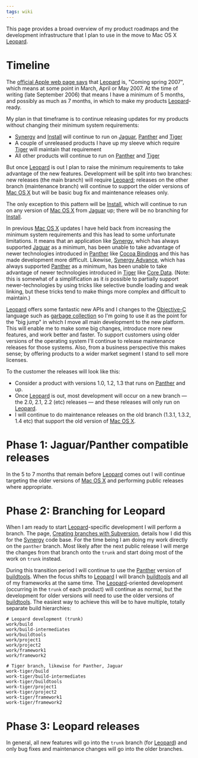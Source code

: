 ```yaml
---
tags: wiki
---
```


This page provides a broad overview of my product roadmaps and the development infrastructure that I plan to use in the move to Mac OS X [Leopard](/wiki/Leopard).

# Timeline

The [official Apple web page says](http://www.apple.com/macosx/leopard/) that [Leopard](/wiki/Leopard) is, "Coming spring 2007", which means at some point in March, April or May 2007. At the time of writing (late September 2006) that means I have a minimum of 5 months, and possibly as much as 7 months, in which to make my products [Leopard](/wiki/Leopard)-ready.

My plan in that timeframe is to continue releasing updates for my products without changing their minimum system requirements:

-   [Synergy](/wiki/Synergy) and [Install](/wiki/Install) will continue to run on [Jaguar](/wiki/Jaguar), [Panther](/wiki/Panther) and [Tiger](/wiki/Tiger)
-   A couple of unreleased products I have up my sleeve which require [Tiger](/wiki/Tiger) will maintain that requirement
-   All other products will continue to run on [Panther](/wiki/Panther) and [Tiger](/wiki/Tiger)

But once [Leopard](/wiki/Leopard) is out I plan to raise the minimum requirements to take advantage of the new features. Development will be split into two branches: new releases (the main branch) will require [Leopard](/wiki/Leopard); releases on the other branch (maintenance branch) will continue to support the older versions of [Mac OS X](/wiki/Mac_OS_X) but will be basic bug fix and maintenance releases only.

The only exception to this pattern will be [Install](/wiki/Install), which will continue to run on any version of [Mac OS X](/wiki/Mac_OS_X) from [Jaguar](/wiki/Jaguar) up; there will be no branching for [Install](/wiki/Install).

In previous [Mac OS X](/wiki/Mac_OS_X) updates I have held back from increasing the minimum system requirements and this has lead to some unfortunate limitations. It means that an application like [Synergy](/wiki/Synergy), which has always supported [Jaguar](/wiki/Jaguar) as a minimum, has been unable to take advantage of newer technologies introduced in [Panther](/wiki/Panther) like [Cocoa Bindings](/wiki/Cocoa_Bindings) and this has made development more difficult. Likewise, [Synergy Advance](/wiki/Synergy_Advance), which has always supported [Panther](/wiki/Panther) as a minimum, has been unable to take advantage of newer technologies introduced in [Tiger](/wiki/Tiger) like [Core Data](/wiki/Core_Data). (Note: this is somewhat of a simplification as it _is_ possible to partially support newer-technologies by using tricks like selective bundle loading and weak linking, but these tricks tend to make things more complex and difficult to maintain.)

[Leopard](/wiki/Leopard) offers some fantastic new APIs and I changes to the [Objective-C](/wiki/Objective-C) language such as [garbage collection](/wiki/garbage_collection) so I'm going to use it as the point for the "big jump" in which I move all main development to the new platform. This will enable me to make some big changes, introduce more new features, and work better and faster. To support customers using older versions of the operating system I'll continue to release maintenance releases for those systems. Also, from a business perspective this makes sense; by offering products to a wider market segment I stand to sell more licenses.

To the customer the releases will look like this:

-   Consider a product with versions 1.0, 1.2, 1.3 that runs on [Panther](/wiki/Panther) and up.
-   Once [Leopard](/wiki/Leopard) is out, most development will occur on a new branch — the 2.0, 2.1, 2.2 (etc) releases — and these releases will only run on [Leopard](/wiki/Leopard).
-   I will continue to do maintenance releases on the old branch (1.3.1, 1.3.2, 1.4 etc) that support the old version of [Mac OS X](/wiki/Mac_OS_X).

# Phase 1: Jaguar/Panther compatible releases

In the 5 to 7 months that remain before [Leopard](/wiki/Leopard) comes out I will continue targeting the older versions of [Mac OS X](/wiki/Mac_OS_X) and performing public releases where appropriate.

# Phase 2: Branching for Leopard

When I am ready to start [Leopard](/wiki/Leopard)-specific development I will perform a branch. The page, [Creating branches with Subversion](/wiki/Creating_branches_with_Subversion), details how I did this for the [Synergy](/wiki/Synergy) code base. For the time being I am doing my work directly on the `panther` branch. Most likely after the next public release I will merge the changes from that branch onto the `trunk` and start doing most of the work on `trunk` instead.

During this transition period I will continue to use the [Panther](/wiki/Panther) version of [buildtools](/wiki/buildtools). When the focus shifts to [Leopard](/wiki/Leopard) I will branch [buildtools](/wiki/buildtools) and all of my frameworks at the same time. The [Leopard](/wiki/Leopard)-oriented development (occurring in the `trunk` of each product) will continue as normal, but the development for older versions will need to use the older versions of [buildtools](/wiki/buildtools). The easiest way to achieve this will be to have multiple, totally separate build hierarchies:

    # Leopard development (trunk)
    work/build
    work/build-intermediates
    work/buildtools
    work/project1
    work/project2
    work/framework1
    work/framework2

    # Tiger branch, likewise for Panther, Jaguar
    work-tiger/build
    work-tiger/build-intermediates
    work-tiger/buildtools
    work-tiger/project1
    work-tiger/project2
    work-tiger/framework1
    work-tiger/framework2

# Phase 3: Leopard releases

In general, all new features will go into the `trunk` branch (for [Leopard](/wiki/Leopard)) and only bug fixes and maintenance changes will go into the older branches.
